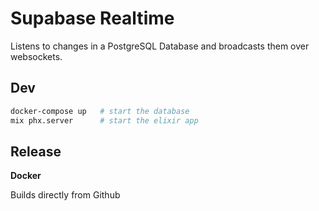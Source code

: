 # Supabase Realtime

Listens to changes in a PostgreSQL Database and broadcasts them over websockets. 



## Dev

```sh
docker-compose up   # start the database
mix phx.server      # start the elixir app
```

## Release

**Docker**

Builds directly from Github